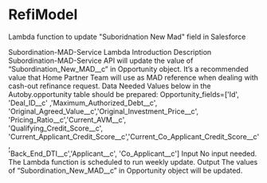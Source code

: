 # RefiModel
Lambda function to update "Suboridnation New Mad" field in Salesforce

Subordination-MAD-Service Lambda Introduction
Description
Subordination-MAD-Service API will update the value of “Subordination_New_MAD__c” in Opportunity object. It’s a recommended value that Home Partner Team will use as MAD reference when dealing with cash-out refinance request.
Data Needed
Values below in the Autoby.opportunity table should be prepared:
Opportunity_fields=['Id', 'Deal_ID__c' ,'Maximum_Authorized_Debt__c', \
              'Original_Agreed_Value__c','Original_Investment_Price__c',\
              'Pricing_Ratio__c','Current_AVM__c',\
              'Qualifying_Credit_Score__c',\
              'Current_Applicant_Credit_Score__c','Current_Co_Applicant_Credit_Score__c',\
              'Back_End_DTI__c','Applicant__c', 'Co_Applicant__c']
Input
No input needed. The Lambda function is scheduled to run weekly update.
Output
The values of “Subordination_New_MAD__c” in Opportunity object will be updated.
